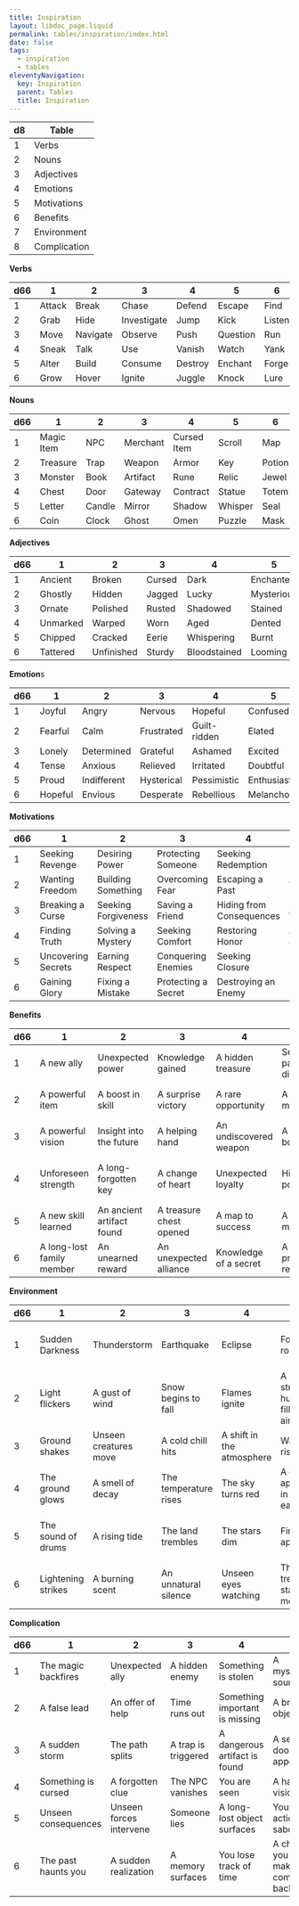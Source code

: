 ```yaml
---
title: Inspiration
layout: libdoc_page.liquid
permalink: tables/inspiration/index.html
date: false
tags:
  - inspiration
  - tables
eleventyNavigation:
  key: Inspiration
  parent: Tables
  title: Inspiration
---
```


| d8  | Table        |
| --- | ------------ |
| 1   | Verbs        |
| 2   | Nouns        |
| 3   | Adjectives   |
| 4   | Emotions     |
| 5   | Motivations  |
| 6   | Benefits     |
| 7   | Environment  |
| 8   | Complication |

**Verbs**

| d66 | 1      | 2        | 3           | 4       | 5        | 6      |
| --- | ------ | -------- | ----------- | ------- | -------- | ------ |
| 1   | Attack | Break    | Chase       | Defend  | Escape   | Find   |
| 2   | Grab   | Hide     | Investigate | Jump    | Kick     | Listen |
| 3   | Move   | Navigate | Observe     | Push    | Question | Run    |
| 4   | Sneak  | Talk     | Use         | Vanish  | Watch    | Yank   |
| 5   | Alter  | Build    | Consume     | Destroy | Enchant  | Forge  |
| 6   | Grow   | Hover    | Ignite      | Juggle  | Knock    | Lure   |

**Nouns**

| d66 | 1          | 2      | 3        | 4           | 5       | 6      |
| --- | ---------- | ------ | -------- | ----------- | ------- | ------ |
| 1   | Magic Item | NPC    | Merchant | Cursed Item | Scroll  | Map    |
| 2   | Treasure   | Trap   | Weapon   | Armor       | Key     | Potion |
| 3   | Monster    | Book   | Artifact | Rune        | Relic   | Jewel  |
| 4   | Chest      | Door   | Gateway  | Contract    | Statue  | Totem  |
| 5   | Letter     | Candle | Mirror   | Shadow      | Whisper | Seal   |
| 6   | Coin       | Clock  | Ghost    | Omen        | Puzzle  | Mask   |

**Adjectives**

| d66 | 1        | 2          | 3      | 4            | 5          | 6          |
| --- | -------- | ---------- | ------ | ------------ | ---------- | ---------- |
| 1   | Ancient  | Broken     | Cursed | Dark         | Enchanted  | Flickering |
| 2   | Ghostly  | Hidden     | Jagged | Lucky        | Mysterious | Obscured   |
| 3   | Ornate   | Polished   | Rusted | Shadowed     | Stained    | Tangled    |
| 4   | Unmarked | Warped     | Worn   | Aged         | Dented     | Gilded     |
| 5   | Chipped  | Cracked    | Eerie  | Whispering   | Burnt      | Shimmering |
| 6   | Tattered | Unfinished | Sturdy | Bloodstained | Looming    | Pristine   |

**Emotion**s

| d66 | 1       | 2           | 3          | 4            | 5            | 6           |
| --- | ------- | ----------- | ---------- | ------------ | ------------ | ----------- |
| 1   | Joyful  | Angry       | Nervous    | Hopeful      | Confused     | Worried     |
| 2   | Fearful | Calm        | Frustrated | Guilt-ridden | Elated       | Suspicious  |
| 3   | Lonely  | Determined  | Grateful   | Ashamed      | Excited      | Sorrowful   |
| 4   | Tense   | Anxious     | Relieved   | Irritated    | Doubtful     | Overwhelmed |
| 5   | Proud   | Indifferent | Hysterical | Pessimistic  | Enthusiastic | Shocked     |
| 6   | Hopeful | Envious     | Desperate  | Rebellious   | Melancholy   | Triumphant  |

**Motivations**

| d66 | 1                  | 2                   | 3                   | 4                        | 5                     | 6                  |
| --- | ------------------ | ------------------- | ------------------- | ------------------------ | --------------------- | ------------------ |
| 1   | Seeking Revenge    | Desiring Power      | Protecting Someone  | Seeking Redemption       | Pursuing Knowledge    | Proving Themselves |
| 2   | Wanting Freedom    | Building Something  | Overcoming Fear     | Escaping a Past          | Achieving Immortality | Finding Love       |
| 3   | Breaking a Curse   | Seeking Forgiveness | Saving a Friend     | Hiding from Consequences | Seeking Wealth        | Making a Deal      |
| 4   | Finding Truth      | Solving a Mystery   | Seeking Comfort     | Restoring Honor          | Achieving Justice     | Creating Legacy    |
| 5   | Uncovering Secrets | Earning Respect     | Conquering Enemies  | Seeking Closure          | Becoming Powerful     | Losing Control     |
| 6   | Gaining Glory      | Fixing a Mistake    | Protecting a Secret | Destroying an Enemy      | Leaving a Mark        | Proving Loyalty    |

**Benefits**

| d66 | 1                         | 2                         | 3                       | 4                      | 5                         | 6                             |
| --- | ------------------------- | ------------------------- | ----------------------- | ---------------------- | ------------------------- | ----------------------------- |
| 1   | A new ally                | Unexpected power          | Knowledge gained        | A hidden treasure      | Secret passage discovered | A magic boon                  |
| 2   | A powerful item           | A boost in skill          | A surprise victory      | A rare opportunity     | A secret message          | A legendary gift              |
| 3   | A powerful vision         | Insight into the future   | A helping hand          | An undiscovered weapon | A special boon            | A dangerous ally              |
| 4   | Unforeseen strength       | A long-forgotten key      | A change of heart       | Unexpected loyalty     | Hidden potential          | The enemy’s weakness revealed |
| 5   | A new skill learned       | An ancient artifact found | A treasure chest opened | A map to success       | A surge of magic          | An unexpected favor           |
| 6   | A long-lost family member | An unearned reward        | An unexpected alliance  | Knowledge of a secret  | A prophecy revealed       | A divine intervention         |

**Environment**

| d66 | 1                  | 2                     | 3                     | 4                         | 5                            | 6                               |
| --- | ------------------ | --------------------- | --------------------- | ------------------------- | ---------------------------- | ------------------------------- |
| 1   | Sudden Darkness    | Thunderstorm          | Earthquake            | Eclipse                   | Fog rolls in                 | The air crackles with energy    |
| 2   | Light flickers     | A gust of wind        | Snow begins to fall   | Flames ignite             | A strange hum fills the air  | Trees sway unnaturally          |
| 3   | Ground shakes      | Unseen creatures move | A cold chill hits     | A shift in the atmosphere | Water rises                  | Shadows stretch unnaturally     |
| 4   | The ground glows   | A smell of decay      | The temperature rises | The sky turns red         | A crack appears in the earth | The landscape shifts            |
| 5   | The sound of drums | A rising tide         | The land trembles     | The stars dim             | Fireflies appear             | A river suddenly changes course |
| 6   | Lightening strikes | A burning scent       | An unnatural silence  | Unseen eyes watching      | The trees start moving       | The ground cracks open          |

**Complication**

| d66 | 1                   | 2                       | 3                   | 4                              | 5                                   | 6                           |
| --- | ------------------- | ----------------------- | ------------------- | ------------------------------ | ----------------------------------- | --------------------------- |
| 1   | The magic backfires | Unexpected ally         | A hidden enemy      | Something is stolen            | A mysterious sound                  | The environment shifts      |
| 2   | A false lead        | An offer of help        | Time runs out       | Something important is missing | A broken object                     | A new threat emerges        |
| 3   | A sudden storm      | The path splits         | A trap is triggered | A dangerous artifact is found  | A secret door appears               | A betrayal occurs           |
| 4   | Something is cursed | A forgotten clue        | The NPC vanishes    | You are seen                   | A haunting vision                   | The land itself reacts      |
| 5   | Unseen consequences | Unseen forces intervene | Someone lies        | A long-lost object surfaces    | Your actions are sabotaged          | A powerful force interferes |
| 6   | The past haunts you | A sudden realization    | A memory surfaces   | You lose track of time         | A choice you didn’t make comes back | A desperate plea for help   |
